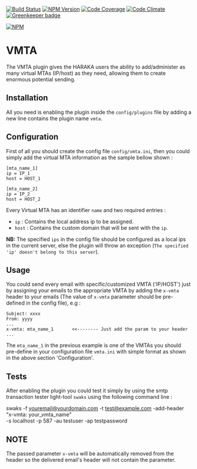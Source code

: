 [![Build Status][ci-img]][ci-url]
[![NPM Version][version-img]][version-url]
[![Code Coverage][cov-img]][cov-url]
[![Code Climate][clim-img]][clim-url]
[![Greenkeeper badge][gk-img]][gk-url]

[![NPM][npm-img]][npm-url]

VMTA
========

The VMTA plugin gives the HARAKA users the ability to add/administer as many virtual
 MTAs (IP/host) as they need, allowing them to create enormous potential sending.

## Installation

All you need is enabling the plugin inside the `config/plugins` file by adding a new
line contains the plugin name `vmta`.

## Configuration

First of all you should create the config file `config/vmta.ini`, then you could simply
 add the virtual MTA information as the sample bellow shown :

```
[mta_name_1]
ip = IP_1
host = HOST_1

[mta_name_2]
ip = IP_2
host = HOST_2
```

Every Virtual MTA has an identifier `name` and two required entries : 

* `ip` : Contains the local address ip to be assigned.
* `host` : Contains the custom domain that will be sent with the `ip`.

**NB:** The specified `ips` in the config file should be configured as a local ips in the current
server, else the plugin will throw an exception (`The specified 'ip' doesn't belong to this
 server`).
 

## Usage

You could send every email with specific/customized VMTA ('IP/HOST') just by
assigning your emails to the appropriate VMTA by adding the `x-vmta` header to your
emails (The value of `x-vmta` parameter should be pre-defined in the config file),
e.g :


```
Subject: xxxx
From: yyyy
...
x-vmta: mta_name_1       <<-------- Just add the param to your header
...
```


The `mta_name_1` in the previous example is one of the VMTAs you should pre-define in
your configuration file `vmta.ini` with simple format as shown in the above section
'Configuration'.


## Tests
After enabling the plugin you could test it simply by using the smtp transaction tester
light-tool `swaks` using the following command line :

swaks -f youremail@yourdomain.com -t test@example.com -add-header "x-vmta: your_vmta_name"  \
  -s localhost -p 587 -au testuser -ap testpassword


## NOTE
The passed parameter `x-vmta` will be automatically removed from the header so the
delivered email's header will not contain the parameter.

[ci-img]: https://travis-ci.org/haraka/haraka-plugin-vmta.svg
[ci-url]: https://travis-ci.org/haraka/haraka-plugin-vmta
[clim-img]: https://codeclimate.com/github/acharkizakaria/haraka-plugin-vmta/badges/gpa.svg
[clim-url]: https://codeclimate.com/github/acharkizakaria/haraka-plugin-vmta
[cov-img]: https://codecov.io/gh/acharkizakaria/haraka-plugin-vmta/badge.svg
[cov-url]: https://codecov.io/gh/acharkizakaria/haraka-plugin-vmta
[npm-img]: https://nodei.co/npm/haraka-plugin-vmta.png
[npm-url]: https://www.npmjs.com/package/haraka-plugin-vmta
[gk-img]: https://badges.greenkeeper.io/acharkizakaria/haraka-plugin-vmta.svg
[gk-url]: https://greenkeeper.io/
[version-img]: https://img.shields.io/badge/npm-v0.0.6-blue.svg
[version-url]: https://www.npmjs.com/package/haraka-plugin-vmta